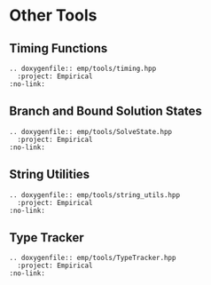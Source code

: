 # Other Tools

## Timing Functions

```{eval-rst}
.. doxygenfile:: emp/tools/timing.hpp
  :project: Empirical
:no-link:   
```

## Branch and Bound Solution States

```{eval-rst}
.. doxygenfile:: emp/tools/SolveState.hpp
  :project: Empirical
:no-link:   
```

## String Utilities

```{eval-rst}
.. doxygenfile:: emp/tools/string_utils.hpp
  :project: Empirical
:no-link:   
```

## Type Tracker

```{eval-rst}
.. doxygenfile:: emp/tools/TypeTracker.hpp
  :project: Empirical
:no-link:   
```
